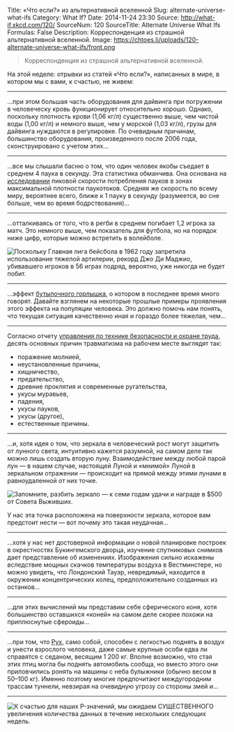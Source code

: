 Title: «Что если?» из альтернативной вселенной
Slug: alternate-universe-what-ifs
Category: What If?
Date: 2014-11-24 23:30
Source: http://what-if.xkcd.com/120/
SourceNum: 120
SourceTitle: Alternate Universe What Ifs
Formulas: False
Description: Корреспонденция из страшной альтернативной вселенной.
Image: https://chtoes.li/uploads/120-alternate-universe-what-ifs/front.png

> Корреспонденция из страшной альтернативной вселенной.

На этой неделе: отрывки из статей «Что если?», написанных в мире, в котором мы с вами, к счастью, не живем:

***

…при этом большая часть оборудования для дайвинга при погружении в человеческу кровь функционирует относительно хорошо. Однако, поскольку плотность крови (1,06 кг/л) существенно выше, чем чистой воды (1,00 кг/л) и немного выше, чем у морской (1,03 кг/л), грузы для дайвинга нуждаются в регулировке. По очевидным причинам, большинство оборудования, произведенного после 2006 года, сконструировано с учетом этих…

***

…все мы слышали басню о том, что один человек якобы съедает в среднем 4 паука в секунду. Эта статистика обманчива. Она основана на [исследовании](http://www.pnas.org/content/92/10/4382.full.pdf) пиковой скорости потребления пауков в зонах максимальной плотности паукотоков. Средняя же скорость по всему миру, вероятнее всего, ближе к 1 пауку в секунду (разумеется, во сне больше, чем во время бодрствования)…

***

…отталкиваясь от того, что в регби в среднем погибает 1,2 игрока за матч. Это немного выше, чем показатель для футбола, но на порядок ниже цифр, которые можно встретить в волейболе.

![](/uploads/120-alternate-universe-what-ifs/players_ru.png "Поскольку Главная лига бейсбола в 1962 году запретила использование тяжелой артилерии, рекорд Джо Ди Маджио, убивавшего игроков в 56 играх подряд, вероятно, уже никогда не будет побит.")

***

…эффект [бутылочного горлышка](https://ru.wikipedia.org/wiki/Эффект_бутылочного_горлышка), о котором в последнее время много говорят. Давайте взглянем на некоторые прошлые примеры проявления этого эффекта на популяции человека. Это должно помочь нам понять, что текущая ситуация качественно иная и гораздо более тяжелая, чем…

***

Согласно отчету [управления по технике безопасности и охране труда](https://www.osha.gov/), десять основных причин травматизма на рабочем месте выглядят так:

* поражение молнией,
* неустановленные причины,
* хищничество,
* предательство,
* древние проклятия и современные ругательства,
* укусы муравьев,
* падения,
* укусы пауков,
* укусы (другое),
* естественные причины.

***

…и, хотя идея о том, что зеркала в человеческий рост могут защитить от лунного света, интуитивно кажется разумной, на самом деле так можно лишь создать вторую луну. Взаимодействие между любой парой лун — в нашем случае, настоящей Луной и «мнимой» Луной в зеркальном отражении — происходит на прямой между этими лунами в равноудаленной от них точке.

![](/uploads/120-alternate-universe-what-ifs/moon_ru.png "Запомните, разбить зеркало — к семи годам удачи и награде в $500 от Совета Выживших.")

У нас эта точка расположена на поверхности зеркала, которое вам предстоит нести — вот почему это такая неудачная…

***

…хотя у нас нет достоверной информации о новой планировке построек в окрестностях Букингемского дворца, изучение спутниковых снимков дает представление об изменениях. Изображения сильно искажены вследствие мощных скачков температуры воздуха в Вестминстере, но можно увидеть, что Лондонский Тауэр, невредимый, находится в окружении концентрических колец, предположительно созданных из останков…

***

…для этих вычислений мы представим себе сферического коня, хотя большинство оставшихся «коней» на самом деле скорее похожи на приплюснутые сфероиды…

***

…при том, что [Рух](https://ru.wikipedia.org/wiki/Птица_Рух), само собой, способен с легкостью поднять в воздух и унести взрослого человека, даже самые крупные особи едва ли справятся с седаном, весящим 1&nbsp;200 кг. Вполне возможно, что стая этих птиц могла бы поднять автомобиль сообща, но вместо этого они приловчились ронять на машины с неба булыжники (обычно весом в 50–100 кг). Именно поэтому многие предпочитают междугородним трассам туннели, невзирая на очевидную угрозу со стороны змей и…

***

![](/uploads/120-alternate-universe-what-ifs/harvester_ru.png "К счастью для наших P-значений, мы ожидаем СУЩЕСТВЕННОГО увеличения количества данных в течение нескольких следующих недель.")
